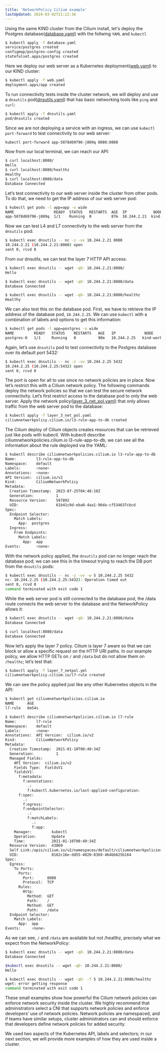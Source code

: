 ```yaml
---
title: 'NetworkPolicy Cilium example'
lastUpdated: 2024-03-02T21:22:36
---
```


Using the same KIND cluster from the Cilium install, let's deploy the Postgres database([database.yaml](https://github.com/strongjz/Networking-and-Kubernetes/blob/master/chapter-4/database.yaml)) with the follwing `YAML` and `kubectl`

```bash
$ kubectl apply -f database.yaml
service/postgres created
configmap/postgres-config created
statefulset.apps/postgres created
```

Here we deploy our web server as a Kubernetes deployment([web.yaml](https://github.com/strongjz/Networking-and-Kubernetes/blob/master/chapter-4/web.yaml)) to our KIND cluster:

```bash
$ kubectl apply -f web.yaml
deployment.apps/app created
```

To run connectivity tests inside the cluster network, we will deploy and use a `dnsutils` pod([dnsutils.yaml](https://github.com/strongjz/Networking-and-Kubernetes/blob/master/chapter-4/dnsutils.yaml)) that has basic networking tools like `ping` and `curl`:

```bash
$ kubectl apply -f dnsutils.yaml
pod/dnsutils created
```

Since we are not deploying a service with an ingress, we can use `kubectl port-forward` to test connectivity to our web server:

```bash
kubectl port-forward app-5878d69796-j889q 8080:8080
```

Now from our local terminal, we can reach our API:

```bash
$ curl localhost:8080/
Hello
$ curl localhost:8080/healthz
Healthy
$ curl localhost:8080/data
Database Connected
```

Let’s test connectivity to our web server inside the cluster from other pods. To do that, we need to get the IP address of our web server pod:

```bash
$ kubectl get pods -l app=app -o wide
NAME                  READY  STATUS   RESTARTS  AGE  IP            NODE
app-5878d69796-j889q  1/1    Running  0         87m  10.244.2.21  kind-worker3
```

Now we can test L4 and L7 connectivity to the web server from the `dnsutils` pod:

```bash
$ kubectl exec dnsutils -- nc -z -vv 10.244.2.21 8080
10.244.2.21 (10.244.2.21:8080) open
sent 0, rcvd 0
```

From our dnsutils, we can test the layer 7 HTTP API access:

```bash
$ kubectl exec dnsutils -- wget -qO- 10.244.2.21:8080/
Hello

$ kubectl exec dnsutils -- wget -qO- 10.244.2.21:8080/data
Database Connected

$ kubectl exec dnsutils -- wget -qO- 10.244.2.21:8080/healthz
Healthy
```

We can also test this on the database pod. First, we have to retrieve the IP address of the database pod, `10.244.2.25`. We can use `kubectl` with a combination of labels and options to get this information:

```bash
$ kubectl get pods -l app=postgres -o wide
NAME         READY   STATUS    RESTARTS   AGE   IP             NODE
postgres-0   1/1     Running   0          98m   10.244.2.25   kind-worker
```

Again, let’s use `dnsutils` pod to test connectivity to the Postgres database over its default port 5432:

```bash
$ kubectl exec dnsutils -- nc -z -vv 10.244.2.25 5432
10.244.2.25 (10.244.2.25:5432) open
sent 0, rcvd 0
```

The port is open for all to use since no network policies are in place. Now let’s restrict this with a Cilium network policy. The following commands deploy the network policies so that we can test the secure network connectivity. Let’s first restrict access to the database pod to only the web server. Apply the network policy([layer_3_net_pol.yaml](https://github.com/strongjz/Networking-and-Kubernetes/blob/master/chapter-4/layer_3_net_pol.yaml)) that only allows traffic from the web server pod to the database:

```bash
$ kubectl apply -f layer_3_net_pol.yaml
ciliumnetworkpolicy.cilium.io/l3-rule-app-to-db created
```

The Cilium deploy of Cilium objects creates resources that can be retrieved just like pods with kubectl. With kubectl describe ciliumnetworkpolicies.cilium.io l3-rule-app-to-db, we can see all the information about the rule deployed via the YAML:

```bash
$ kubectl describe ciliumnetworkpolicies.cilium.io l3-rule-app-to-db
Name:         l3-rule-app-to-db
Namespace:    default
Labels:       <none>
Annotations:  <none>
API Version:  cilium.io/v2
Kind:         CiliumNetworkPolicy
Metadata:
  Creation Timestamp:  2023-07-25T04:48:10Z
  Generation:          1
  Resource Version:    597892
  UID:                 61b41c9d-eba0-4aa1-96da-cf534637cbcd
Spec:
  Endpoint Selector:
    Match Labels:
      App:  postgres
  Ingress:
    From Endpoints:
      Match Labels:
        App:  app
Events:       <none>
```

With the network policy applied, the `dnsutils` pod can no longer reach the database pod; we can see this in the timeout trying to reach the DB port from the `dnsutils` pods:

```bash
$ kubectl exec dnsutils -- nc -z -vv -w 5 10.244.2.25 5432
nc: 10.244.2.25 (10.244.2.25:5432): Operation timed out
sent 0, rcvd 0
command terminated with exit code 1
```

While the web server pod is still connected to the database pod, the /data route connects the web server to the database and the NetworkPolicy allows it:

```bash
$ kubectl exec dnsutils -- wget -qO- 10.244.2.21:8080/data
Database Connected

$ curl localhost:8080/data
Database Connected
```

Now let’s apply the layer 7 policy. Cilium is layer 7 aware so that we can block or allow a specific request on the HTTP URI paths. In our example policy, we allow HTTP GETs on `/` and `/data` but do not allow them on `/healthz`; let’s test that:

```bash
$ kubectl apply -f layer_7_netpol.yml
ciliumnetworkpolicy.cilium.io/l7-rule created
```

We can see the policy applied just like any other Kubernetes objects in the API:

```bash
$ kubectl get ciliumnetworkpolicies.cilium.io
NAME      AGE
l7-rule   6m54s

$ kubectl describe ciliumnetworkpolicies.cilium.io l7-rule
Name:         l7-rule
Namespace:    default
Labels:       <none>
Annotations:  API Version:  cilium.io/v2
Kind:         CiliumNetworkPolicy
Metadata:
  Creation Timestamp:  2021-01-10T00:49:34Z
  Generation:          1
  Managed Fields:
    API Version:  cilium.io/v2
    Fields Type:  FieldsV1
    fieldsV1:
      f:metadata:
        f:annotations:
          .:
          f:kubectl.kubernetes.io/last-applied-configuration:
      f:spec:
        .:
        f:egress:
        f:endpointSelector:
          .:
          f:matchLabels:
            .:
            f:app:
    Manager:         kubectl
    Operation:       Update
    Time:            2021-01-10T00:49:34Z
  Resource Version:  43869
  Self Link:/apis/cilium.io/v2/namespaces/default/ciliumnetworkpolicies/l7-rule
  UID:               0162c16e-dd55-4020-83b9-464bb625b164
Spec:
  Egress:
    To Ports:
      Ports:
        Port:      8080
        Protocol:  TCP
      Rules:
        Http:
          Method:  GET
          Path:    /
          Method:  GET
          Path:    /data
  Endpoint Selector:
    Match Labels:
      App:  app
Events:     <none>
```

As we can see, `/` and `/data` are available but not /healthz, precisely what we expect from the NetworkPolicy:

```bash
$ kubectl exec dnsutils -- wget -qO- 10.244.2.21:8080/data
Database Connected

$kubectl exec dnsutils -- wget -qO- 10.244.2.21:8080/
Hello

$ kubectl exec dnsutils -- wget -qO- -T 5 10.244.2.21:8080/healthz
wget: error getting response
command terminated with exit code 1
```

These small examples show how powerful the Cilium network policies can enforce network security inside the cluster. We highly recommend that administrators select a CNI that supports network policies and enforce developers’ use of network policies. Network policies are namespaced, and if teams have similar setups, cluster administrators can and should enforce that developers define network policies for added security.

We used two aspects of the Kubernetes API, labels and selectors; in our next section, we will provide more examples of how they are used inside a cluster.

